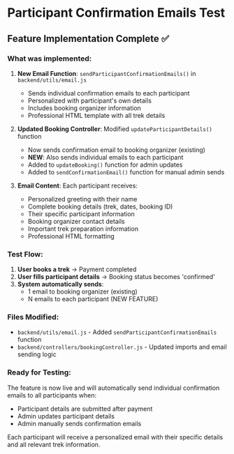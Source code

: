 # Participant Confirmation Emails Test

## Feature Implementation Complete ✅

### What was implemented:

1. **New Email Function**: `sendParticipantConfirmationEmails()` in `backend/utils/email.js`
   - Sends individual confirmation emails to each participant
   - Personalized with participant's own details
   - Includes booking organizer information
   - Professional HTML template with all trek details

2. **Updated Booking Controller**: Modified `updateParticipantDetails()` function
   - Now sends confirmation email to booking organizer (existing)
   - **NEW**: Also sends individual emails to each participant
   - Added to `updateBooking()` function for admin updates
   - Added to `sendConfirmationEmail()` function for manual admin sends

3. **Email Content**: Each participant receives:
   - Personalized greeting with their name
   - Complete booking details (trek, dates, booking ID)
   - Their specific participant information
   - Booking organizer contact details
   - Important trek preparation information
   - Professional HTML formatting

### Test Flow:

1. **User books a trek** → Payment completed
2. **User fills participant details** → Booking status becomes 'confirmed'
3. **System automatically sends**:
   - 1 email to booking organizer (existing)
   - N emails to each participant (NEW FEATURE)

### Files Modified:
- `backend/utils/email.js` - Added `sendParticipantConfirmationEmails` function
- `backend/controllers/bookingController.js` - Updated imports and email sending logic

### Ready for Testing:
The feature is now live and will automatically send individual confirmation emails to all participants when:
- Participant details are submitted after payment
- Admin updates participant details
- Admin manually sends confirmation emails

Each participant will receive a personalized email with their specific details and all relevant trek information. 